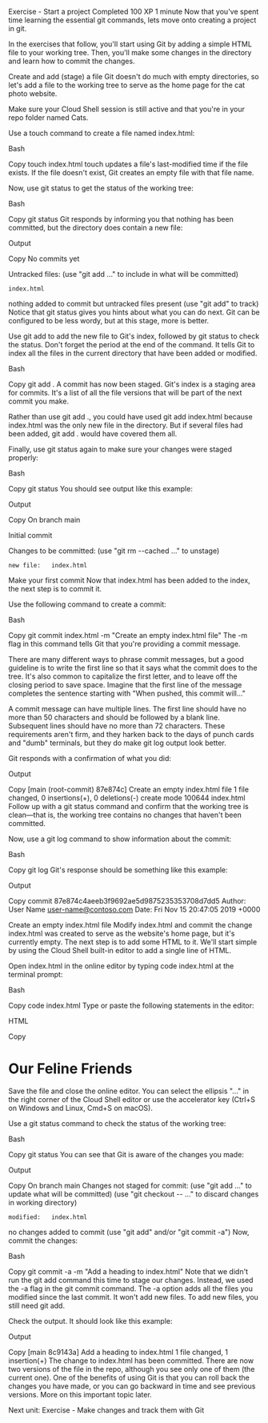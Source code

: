 Exercise - Start a project
Completed
100 XP
1 minute
Now that you've spent time learning the essential git commands, lets move onto creating a project in git.

In the exercises that follow, you'll start using Git by adding a simple HTML file to your working tree. Then, you'll make some changes in the directory and learn how to commit the changes.

Create and add (stage) a file
Git doesn't do much with empty directories, so let's add a file to the working tree to serve as the home page for the cat photo website.

Make sure your Cloud Shell session is still active and that you're in your repo folder named Cats.

Use a touch command to create a file named index.html:

Bash

Copy
touch index.html
touch updates a file's last-modified time if the file exists. If the file doesn't exist, Git creates an empty file with that file name.

Now, use git status to get the status of the working tree:

Bash

Copy
git status
Git responds by informing you that nothing has been committed, but the directory does contain a new file:

Output

Copy
No commits yet

Untracked files:
  (use "git add <file>..." to include in what will be committed)

    index.html

nothing added to commit but untracked files present (use "git add" to track)
Notice that git status gives you hints about what you can do next. Git can be configured to be less wordy, but at this stage, more is better.

Use git add to add the new file to Git's index, followed by git status to check the status. Don't forget the period at the end of the command. It tells Git to index all the files in the current directory that have been added or modified.

Bash

Copy
git add .
A commit has now been staged. Git's index is a staging area for commits. It's a list of all the file versions that will be part of the next commit you make.

Rather than use git add ., you could have used git add index.html because index.html was the only new file in the directory. But if several files had been added, git add . would have covered them all.

Finally, use git status again to make sure your changes were staged properly:

Bash

Copy
git status
You should see output like this example:

Output

Copy
On branch main

Initial commit

Changes to be committed:
  (use "git rm --cached <file>..." to unstage)

    new file:   index.html
Make your first commit
Now that index.html has been added to the index, the next step is to commit it.

Use the following command to create a commit:

Bash

Copy
git commit index.html -m "Create an empty index.html file"
The -m flag in this command tells Git that you're providing a commit message.

There are many different ways to phrase commit messages, but a good guideline is to write the first line so that it says what the commit does to the tree. It's also common to capitalize the first letter, and to leave off the closing period to save space. Imagine that the first line of the message completes the sentence starting with "When pushed, this commit will..."

A commit message can have multiple lines. The first line should have no more than 50 characters and should be followed by a blank line. Subsequent lines should have no more than 72 characters. These requirements aren't firm, and they harken back to the days of punch cards and "dumb" terminals, but they do make git log output look better.

Git responds with a confirmation of what you did:

Output

Copy
[main (root-commit) 87e874c] Create an empty index.html file
 1 file changed, 0 insertions(+), 0 deletions(-)
 create mode 100644 index.html
Follow up with a git status command and confirm that the working tree is clean—that is, the working tree contains no changes that haven't been committed.

Now, use a git log command to show information about the commit:

Bash

Copy
git log
Git's response should be something like this example:

Output

Copy
commit 87e874c4aeeb3f9692ae5d9875235353708d7dd5
Author: User Name <user-name@contoso.com>
Date:   Fri Nov 15 20:47:05 2019 +0000

Create an empty index.html file
Modify index.html and commit the change
index.html was created to serve as the website's home page, but it's currently empty. The next step is to add some HTML to it. We'll start simple by using the Cloud Shell built-in editor to add a single line of HTML.

Open index.html in the online editor by typing code index.html at the terminal prompt:

Bash

Copy
code index.html
Type or paste the following statements in the editor:

HTML

Copy
<h1>Our Feline Friends</h1>
Save the file and close the online editor. You can select the ellipsis "..." in the right corner of the Cloud Shell editor or use the accelerator key (Ctrl+S on Windows and Linux, Cmd+S on macOS).

Use a git status command to check the status of the working tree:

Bash

Copy
git status
You can see that Git is aware of the changes you made:

Output

Copy
On branch main
Changes not staged for commit:
  (use "git add <file>..." to update what will be committed)
  (use "git checkout -- <file>..." to discard changes in working directory)

    modified:   index.html

no changes added to commit (use "git add" and/or "git commit -a")
Now, commit the changes:

Bash

Copy
git commit -a -m "Add a heading to index.html"
Note that we didn't run the git add command this time to stage our changes. Instead, we used the -a flag in the git commit command. The -a option adds all the files you modified since the last commit. It won't add new files. To add new files, you still need git add.

Check the output. It should look like this example:

Output

Copy
[main 8c9143a] Add a heading to index.html
 1 file changed, 1 insertion(+)
The change to index.html has been committed. There are now two versions of the file in the repo, although you see only one of them (the current one). One of the benefits of using Git is that you can roll back the changes you have made, or you can go backward in time and see previous versions. More on this important topic later.

Next unit: Exercise - Make changes and track them with Git
